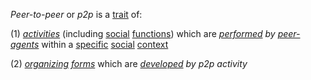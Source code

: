 *Peer-to-peer* or *p2p* is a [trait](https://github.com/gcassel/Modular-Organization-Terminology/blob/master/terms/trait.md) of:

(1) *[activities](https://github.com/gcassel/Modular-Organization-Terminology/blob/master/terms/activity.md)* (including [social](https://github.com/gcassel/Modular-Organization-Terminology/blob/master/terms/social.md) [functions](https://github.com/gcassel/Modular-Organization-Terminology/blob/master/terms/function.md)) which are *[performed](https://github.com/gcassel/Modular-Organization-Terminology/blob/master/terms/perform.md) by [peer-](https://github.com/gcassel/Modular-Organization-Terminology/blob/master/terms/peer.md) [agents](https://github.com/gcassel/Modular-Organization-Terminology/blob/master/terms/agent.md)* within a [specific](https://github.com/gcassel/Modular-Organization-Terminology/blob/master/terms/specific.md) [social](https://github.com/gcassel/Modular-Organization-Terminology/blob/master/terms/social.md) [context](https://github.com/gcassel/Modular-Organization-Terminology/blob/master/terms/context.md)

(2) *[organizing](https://github.com/gcassel/Modular-Organization-Terminology/blob/master/terms/organization.md) [forms](https://github.com/gcassel/Modular-Organization-Terminology/blob/master/terms/form.md)* which are *[developed](https://github.com/gcassel/Modular-Organization-Terminology/blob/master/terms/develop.md) by p2p activity*
